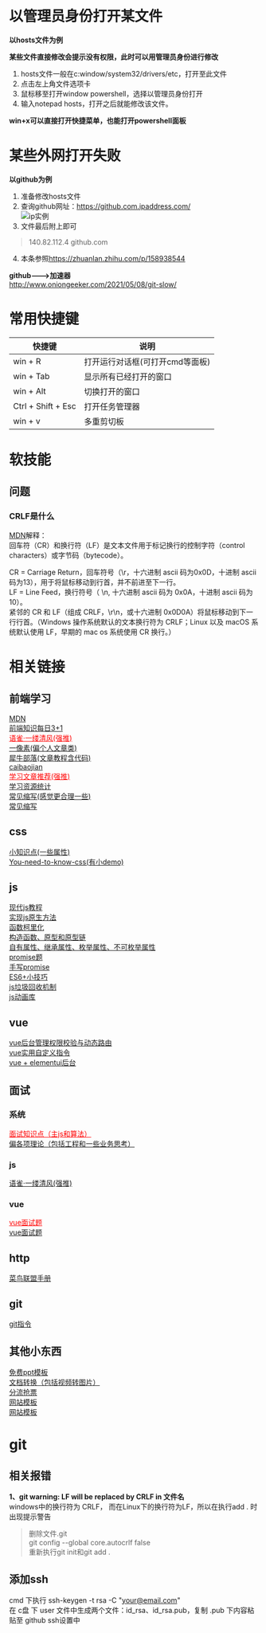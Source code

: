 # 以管理员身份打开某文件
**以hosts文件为例**

**某些文件直接修改会提示没有权限，此时可以用管理员身份进行修改**

1. hosts文件一般在c:window/system32/drivers/etc，打开至此文件
2. 点击左上角文件选项卡
3. 鼠标移至打开window powershell，选择以管理员身份打开
4. 输入notepad hosts，打开之后就能修改该文件。

**win+x可以直接打开快捷菜单，也能打开powershell面板**

# 某些外网打开失败
**以github为例**

1. 准备修改hosts文件
2. 查询github网址：<https://github.com.ipaddress.com/>   
  ![ip实例](./toc/images/other/管理员01.png)   
3. 文件最后附上即可
> 140.82.112.4 github.com
4. 本条参照<https://zhuanlan.zhihu.com/p/158938544>

**github--->加速器**   
<a href="http://www.oniongeeker.com/2021/05/08/git-slow/" target="_blank">http://www.oniongeeker.com/2021/05/08/git-slow/</a>

# 常用快捷键

| 快捷键 | 说明 |
| --- | --- |
| win + R | 打开运行对话框(可打开cmd等面板) |
| win + Tab | 显示所有已经打开的窗口 |
| win + Alt | 切换打开的窗口 |
| Ctrl + Shift + Esc | 打开任务管理器 |
| win + v | 多重剪切板 |   

# 软技能
## 问题
### CRLF是什么
<a href="https://developer.mozilla.org/zh-CN/docs/Glossary/CRLF" target="_blank">MDN</a>解释：    
回车符（CR）和换行符（LF）是文本文件用于标记换行的控制字符（control characters）或字节码（bytecode）。    

CR = Carriage Return，回车符号（\r，十六进制 ascii 码为0x0D，十进制 ascii 码为13），用于将鼠标移动到行首，并不前进至下一行。   
LF = Line Feed，换行符号（ \n, 十六进制 ascii 码为 0x0A，十进制 ascii 码为10）。   
紧邻的 CR 和 LF（组成 CRLF，\r\n，或十六进制 0x0D0A）将鼠标移动到下一行行首。（Windows 操作系统默认的文本换行符为 CRLF；Linux 以及 macOS 系统默认使用 LF，早期的 mac os 系统使用 CR 换行。）

# 相关链接
## 前端学习
<a href="https://developer.mozilla.org/zh-CN/" target="_blank">MDN</a><br />
<a href="http://www.h-camel.com/index.html" target="_blank">前端知识每日3+1</a><br />
<a href="https://www.yuque.com/kenguba" target="_blank" style="color: red">语雀·一缕清风(强推)</a><br />
<a href="https://www.cnblogs.com/onepixel/" target="_blank">一像素(偏个人文章类)</a><br />
<a href="https://www.pipipi.net/" target="_blank">犀牛部落(文章教程含代码)</a><br />
<a href="http://caibaojian.com/" target="_blank">caibaojian</a><br />
<a href="https://juejin.cn/post/6844903896637259784" target="_blank" style="color: red">学习文章推荐(强推)</a><br />
<a href="https://blog.csdn.net/qq_40126542/article/details/80292310" target="_blank">学习资源统计</a><br />
<a href="https://juejin.cn/post/6844903750293782541" target="_blank">常见缩写(感觉更合理一些)</a><br />
<a href="https://dablelv.blog.csdn.net/article/details/102625814#32__86" target="_blank">常见缩写</a><br />

## css
<a href="https://juejin.cn/post/6844903902123393032#heading-0" target="_blank">小知识点(一些属性)</a><br />
<a href="https://lhammer.cn/You-need-to-know-css/#/zh-cn/introduce?v=1" target="_blank">You-need-to-know-css(有小demo)</a><br />

## js
<a href="https://zh.javascript.info/" target="_blank">现代js教程</a><br />
<a href="https://juejin.cn/post/7002248038529892383" target="_blank">实现js原生方法</a><br />
<a href="https://www.jianshu.com/p/2975c25e4d71" target="_blank">函数柯里化</a><br />
<a href="https://www.cnblogs.com/dhui/p/12982452.html" target="_blank">构造函数、原型和原型链</a><br />
<a href="https://zhuanlan.zhihu.com/p/88592583" target="_blank">自有属性、继承属性、枚举属性、不可枚举属性</a><br />
<a href="https://juejin.cn/post/6844904077537574919#heading-0" target="_blank">promise题</a><br />
<a href="https://juejin.cn/post/6994594642280857630#heading-0" target="_blank">手写promise</a><br />
<a href="https://juejin.cn/post/6995334897065787422#heading-0" target="_blank">ES6+小技巧</a><br />
<a href="https://juejin.cn/post/6981588276356317214" target="_blank">js垃圾回收机制</a><br />
<a href="https://zhuanlan.zhihu.com/p/133251955" target="_blank">js动画库</a><br />

## vue
<a href="https://juejin.cn/post/6981031288803164173" target="_blank">vue后台管理权限校验与动态路由</a><br />
<a href="https://juejin.cn/post/6906028995133833230#heading-8" target="_blank">vue实用自定义指令</a><br />
<a href="https://panjiachen.github.io/vue-element-admin-site/zh/guide/" target="_blank">vue + elementui后台</a><br />

## 面试
### 系统
<a href="https://juejin.cn/post/6982524029341007879#heading-0" target="_blank" style="color: red">面试知识点（主js和算法）</a><br />
<a href="https://juejin.cn/post/6987549240436195364?from=main_page#heading-0" target="_blank">偏各项理论（包括工程和一些业务思考）</a><br />

### js
<a href="https://www.yuque.com/kenguba/upkpls/zaktcz" target="_blank">语雀·一缕清风(强推)</a><br />

### vue
<a href="https://juejin.cn/post/6961222829979697165" target="_blank" style="color: red">vue面试题</a><br />
<a href="https://juejin.cn/post/6844903918753808398" target="_blank">vue面试题</a><br />

## http
<a href="https://www.runoob.com/http/http-tutorial.html" target="_blank">菜鸟联盟手册</a>

## git
<a href="https://www.cnblogs.com/wbl001/p/11495110.html" target="_blank">git指令</a>

## 其他小东西
<a href="http://www.51pptmoban.com/ppt/" target="_blank">免费ppt模板</a><br />
<a href="https://www.aconvert.com/cn/video/" target="_blank">文档转换（包括视频转图片）</a><br />
<a href="https://www.bypass.cn/" target="_blank">分流抢票</a><br />
<a href="http://www.templatesy.com/" target="_blank">网站模板</a><br />
<a href="https://www.17sucai.com/pins/tag/1148.html" target="_blank">网站模板</a><br />



# git
## 相关报错
**1、git warning: LF will be replaced by CRLF in 文件名**   
windows中的换行符为 CRLF， 而在Linux下的换行符为LF，所以在执行add . 时出现提示警告    
> 删除文件.git  
  git config --global core.autocrlf false  
  重新执行git init和git add .
## 添加ssh
cmd 下执行 ssh-keygen -t rsa -C "your@email.com"   
在 c盘 下 user 文件中生成两个文件：id_rsa、id_rsa.pub，复制 .pub 下内容粘贴至 github ssh设置中

